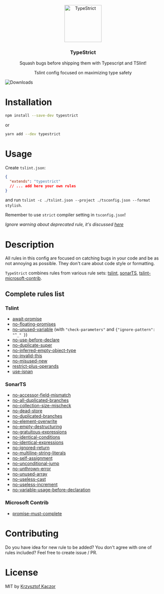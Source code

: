 <p align="center">
  <img src="https://emojipedia-us.s3.amazonaws.com/thumbs/240/apple/129/bug_1f41b.png" width="120" alt="TypeStrict">
  <h3 align="center">TypeStrict</h3> 
  <p align="center">Squash bugs before shipping them with Typescript and TSlint!</p>
  <p align="center">Tslint config focused on maximizing type safety</p>
  <img alt="Downloads" src="https://img.shields.io/npm/dm/typestrict.svg">
</p>

# Installation

```bash
npm install --save-dev typestrict
```

or

```bash
yarn add --dev typestrict
```

# Usage

Create `tslint.json`:

```json
{
  "extends": "typestrict"
  // ... add here your own rules
}
```

and run `tslint -c ./tslint.json --project ./tsconfig.json --format stylish`.

Remember to use `strict` compiler setting in `tsconfig.json`!

*Ignore warning about deprecated rule, it's discussed [here](https://github.com/krzkaczor/TypeStrict/pull/4)*

# Description

All rules in this config are focused on catching bugs in your code and be as not annoying as possible. They don't
care about code style or formatting.

`TypeStrict` combines rules from various rule sets: [tslint](https://palantir.github.io/tslint/rules/),
[sonarTS](https://github.com/SonarSource/SonarTS),
[tslint-microsoft-contrib](https://github.com/Microsoft/tslint-microsoft-contrib).

## Complete rules list

### Tslint

* [await-promise](https://palantir.github.io/tslint/rules/await-promise/)
* [no-floating-promises](https://palantir.github.io/tslint/rules/no-floating-promises/)
* [no-unused-variable](https://palantir.github.io/tslint/rules/no-unused-variable/) (with `"check-parameters"` and `{"ignore-pattern": "^_" }`)
* [no-use-before-declare](https://palantir.github.io/tslint/rules/no-use-before-declare/)
* [no-duplicate-super](https://palantir.github.io/tslint/rules/no-duplicate-super/)
* [no-inferred-empty-object-type](https://palantir.github.io/tslint/rules/no-inferred-empty-object-type/)
* [no-invalid-this](https://palantir.github.io/tslint/rules/no-invalid-this/)
* [no-misused-new](https://palantir.github.io/tslint/rules/no-misused-new/)
* [restrict-plus-operands](https://palantir.github.io/tslint/rules/restrict-plus-operands/)
* [use-isnan](https://palantir.github.io/tslint/rules/use-isnan/)

### SonarTS

* [no-accessor-field-mismatch](https://github.com/SonarSource/SonarTS/blob/HEAD/sonarts-core/docs/rules/no-accessor-field-mismatch.md)
* [no-all-duplicated-branches](https://github.com/SonarSource/SonarTS/blob/HEAD/sonarts-core/docs/rules/no-all-duplicated-branches.md)
* [no-collection-size-mischeck](https://github.com/SonarSource/SonarTS/blob/HEAD/sonarts-core/docs/rules/no-collection-size-mischeck.md)
* [no-dead-store](https://github.com/SonarSource/SonarTS/blob/HEAD/sonarts-core/docs/rules/no-dead-store.md)
* [no-duplicated-branches](https://github.com/SonarSource/SonarTS/blob/HEAD/sonarts-core/docs/rules/no-duplicated-branches.md)
* [no-element-overwrite](https://github.com/SonarSource/SonarTS/blob/HEAD/sonarts-core/docs/rules/no-element-overwrite.md)
* [no-empty-destructuring](https://github.com/SonarSource/SonarTS/blob/HEAD/sonarts-core/docs/rules/no-empty-destructuring.md)
* [no-gratuitous-expressions](https://github.com/SonarSource/SonarTS/blob/HEAD/sonarts-core/docs/rules/no-gratuitous-expressions.md)
* [no-identical-conditions](https://github.com/SonarSource/SonarTS/blob/HEAD/sonarts-core/docs/rules/no-identical-conditions.md)
* [no-identical-expressions](https://github.com/SonarSource/SonarTS/blob/HEAD/sonarts-core/docs/rules/no-identical-expressions.md)
* [no-ignored-return](https://github.com/SonarSource/SonarTS/blob/HEAD/sonarts-core/docs/rules/no-ignored-return.md)
* [no-multiline-string-literals](https://github.com/SonarSource/SonarTS/blob/HEAD/sonarts-core/docs/rules/no-multiline-string-literals.md)
* [no-self-assignment](https://github.com/SonarSource/SonarTS/blob/HEAD/sonarts-core/docs/rules/no-self-assignment.md)
* [no-unconditional-jump](https://github.com/SonarSource/SonarTS/blob/HEAD/sonarts-core/docs/rules/no-unconditional-jump.md)
* [no-unthrown-error](https://github.com/SonarSource/SonarTS/blob/HEAD/sonarts-core/docs/rules/no-unthrown-error.md)
* [no-unused-array](https://github.com/SonarSource/SonarTS/blob/HEAD/sonarts-core/docs/rules/no-unused-array.md)
* [no-useless-cast](https://github.com/SonarSource/SonarTS/blob/HEAD/sonarts-core/docs/rules/no-useless-cast.md)
* [no-useless-increment](https://github.com/SonarSource/SonarTS/blob/HEAD/sonarts-core/docs/rules/no-useless-increment.md)
* [no-variable-usage-before-declaration](https://github.com/SonarSource/SonarTS/blob/HEAD/sonarts-core/docs/rules/no-variable-usage-before-declaration.md)

### Microsoft Contrib

* [promise-must-complete](https://github.com/Microsoft/tslint-microsoft-contrib/issues/34)

# Contributing

Do you have idea for new rule to be added? You don't agree with one of rules included? Feel free to create issue / PR.

# License

MIT by [Krzysztof Kaczor](https://twitter.com/krzKaczor)

